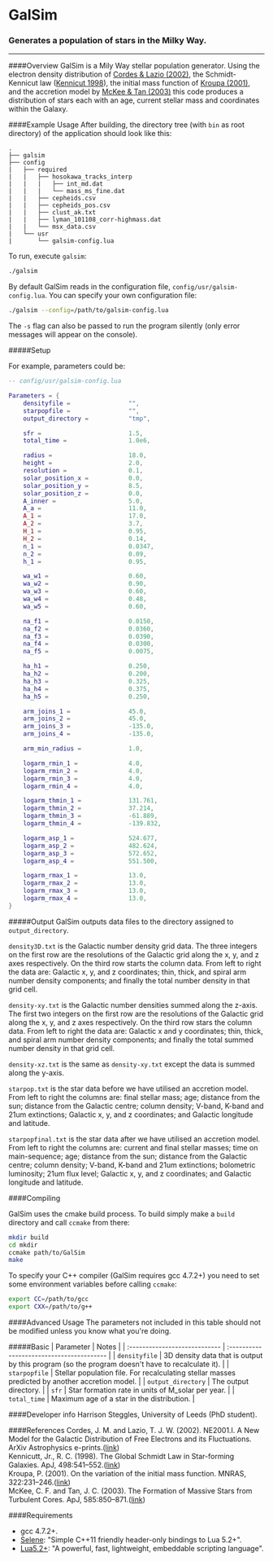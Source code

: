 # GalSim
### Generates a population of stars in the Milky Way.

******************************

####Overview
GalSim is a Mily Way stellar population generator. Using the electron density distribution of [Cordes & Lazio (2002)](#C1), the Schmidt-Kennicut law ([Kennicut 1998](#K98)), the initial mass function of [Kroupa (2001)](#K1), and the accretion model by [McKee & Tan (2003)](#M3) this code produces a distribution of stars each with an age, current stellar mass and coordinates within the Galaxy.

####Example Usage
After building, the directory tree (with `bin` as root directory) of the application should look like this:
```
.
├── galsim
├── config
|   ├── required
|   |   ├── hosokawa_tracks_interp
|   |   |   ├── int_md.dat
|   |   |   └── mass_ms_fine.dat
|   |   ├── cepheids.csv
|   |   ├── cepheids_pos.csv
|   |   ├── clust_ak.txt
|   |   ├── lyman_101108_corr-highmass.dat
|   |   └── msx_data.csv
|   └── usr
|       └── galsim-config.lua
```

To run, execute `galsim`:
```bash
./galsim
```
By default GalSim reads in the configuration file, `config/usr/galsim-config.lua`.
You can specify your own configuration file:
```bash
./galsim --config=/path/to/galsim-config.lua
```
The `-s` flag can also be passed to run the program silently (only error messages will appear on the console).

#####Setup

For example, parameters could be:

```lua
-- config/usr/galsim-config.lua

Parameters = {
	densityfile =                "",
	starpopfile =                "",
	output_directory =           "tmp",

	sfr =                        1.5,
	total_time =                 1.0e6,

	radius =                     18.0,
	height =                     2.0,
	resolution =                 0.1,
	solar_position_x =           0.0,
	solar_position_y =           8.5,
	solar_position_z =           0.0,
	A_inner =                    5.0,
	A_a =                        11.0,
	A_1 =                        17.0,
	A_2 =                        3.7,
	H_1 =                        0.95,
	H_2 =                        0.14,
	n_1 =                        0.0347,
	n_2 =                        0.09,
	h_1 =                        0.95,

	wa_w1 =                      0.60,
	wa_w2 =                      0.90,
	wa_w3 =                      0.60,
	wa_w4 =                      0.48,
	wa_w5 =                      0.60,

	na_f1 =                      0.0150,
	na_f2 =                      0.0360,
	na_f3 =                      0.0390,
	na_f4 =                      0.0300,
	na_f5 =                      0.0075,

	ha_h1 =                      0.250,
	ha_h2 =                      0.200,
	ha_h3 =                      0.325,
	ha_h4 =                      0.375,
	ha_h5 =                      0.250,

	arm_joins_1 =                45.0,
	arm_joins_2 =                45.0,
	arm_joins_3 =                -135.0,
	arm_joins_4 =                -135.0,

	arm_min_radius =             1.0,

	logarm_rmin_1 =              4.0,
	logarm_rmin_2 =              4.0,
	logarm_rmin_3 =              4.0,
	logarm_rmin_4 =              4.0,

	logarm_thmin_1 =             131.761,
	logarm_thmin_2 =             37.214,
	logarm_thmin_3 =             -61.889,
	logarm_thmin_4 =             -139.832,

	logarm_asp_1 =               524.677,
	logarm_asp_2 =               482.624,
	logarm_asp_3 =               572.652,
	logarm_asp_4 =               551.500,

	logarm_rmax_1 =              13.0,
	logarm_rmax_2 =              13.0,
	logarm_rmax_3 =              13.0,
	logarm_rmax_4 =              13.0,
}
```

#####Output
GalSim outputs data files to the directory assigned to `output_directory`.

`density3D.txt` is the Galactic number density grid data. The three integers on the first row are the resolutions of the Galactic grid along the x, y, and z axes respectively. On the third row starts the column data. From left to right the data are: Galactic x, y, and z coordinates; thin, thick, and spiral arm number density components; and finally the total number density in that grid cell.

`density-xy.txt` is the Galactic number densities summed along the z-axis. The first two integers on the first row are the resolutions of the Galactic grid along the x, y, and z axes respectively. On the third row stars the column data. From left to right the data are: Galactic x and y coordinates; thin, thick, and spiral arm number density components; and finally the total summed number density in that grid cell.

`density-xz.txt` is the same as `density-xy.txt` except the data is summed along the y-axis.

`starpop.txt` is the star data before we have utilised an accretion model. From left to right the columns are: final stellar mass; age; distance from the sun; distance from the Galactic centre; column density; V-band, K-band and 21um extinctions; Galactic x, y, and z coordinates; and Galactic longitude and latitude.

`starpopfinal.txt` is the star data after we have utilised an accretion model. From left to right the columns are: current and final stellar masses; time on main-sequence; age; distance from the sun; distance from the Galactic centre; column density; V-band, K-band and 21um extinctions; bolometric luminosity; 21um flux level; Galactic x, y, and z coordinates; and Galactic longitude and latitude.  

####Compiling

GalSim uses the cmake build process. To build simply make a `build` directory and call `ccmake` from there:
```bash
mkdir build
cd mkdir
ccmake path/to/GalSim
make
```

To specify your C++ compiler (GalSim requires gcc 4.7.2+) you need to set some environment variables before calling `ccmake`:
```bash
export CC=/path/to/gcc
export CXX=/path/to/g++
```

####Advanced Usage
The parameters not included in this table should not be modified unless you know what you're doing.

#####Basic
| Parameter                     | Notes                                     |
| :---------------------------- | :---------------------------------------- |
| `densityfile`             | 3D density data that is output by this program (so the program doesn't have to recalculate it). |
| `starpopfile`             | Stellar population file. For recalculating stellar masses predicted by another accretion model. |
| `output_directory`        | The output directory. |
| `sfr`                     | Star formation rate in units of M_solar per year. |
| `total_time`              | Maximum age of a star in the distribution. |

####Developer info
Harrison Steggles, University of Leeds (PhD student).

####References
<a name="C1"></a>Cordes, J. M. and Lazio, T. J. W. (2002). NE2001.I. A New Model for the Galactic Distribution of Free Electrons and its Fluctuations. ArXiv Astrophysics e-prints.([link](http://arxiv.org/pdf/astro-ph/0207156v3.pdf))  
<a name="K98"></a>Kennicutt, Jr., R. C. (1998). The Global Schmidt Law in Star-forming Galaxies. ApJ, 498:541–552.([link](http://iopscience.iop.org/article/10.1086/305588/pdf))  
<a name="K1"></a>Kroupa, P. (2001). On the variation of the initial mass function. MNRAS, 322:231–246.([link](http://articles.adsabs.harvard.edu/cgi-bin/nph-iarticle_query?2001MNRAS.322..231K&amp;data_type=PDF_HIGH&amp;whole_paper=YES&amp;type=PRINTER&amp;filetype=.pdf))  
<a name="M3"></a>McKee, C. F. and Tan, J. C. (2003). The Formation of Massive Stars from Turbulent Cores. ApJ, 585:850–871.([link](http://iopscience.iop.org/article/10.1086/346149/pdf))  


####Requirements
* gcc 4.7.2+.
* [Selene](https://github.com/jeremyong/Selene): "Simple C++11 friendly header-only bindings to Lua 5.2+".  
* [Lua5.2+](http://www.lua.org/): "A powerful, fast, lightweight, embeddable scripting language".  
